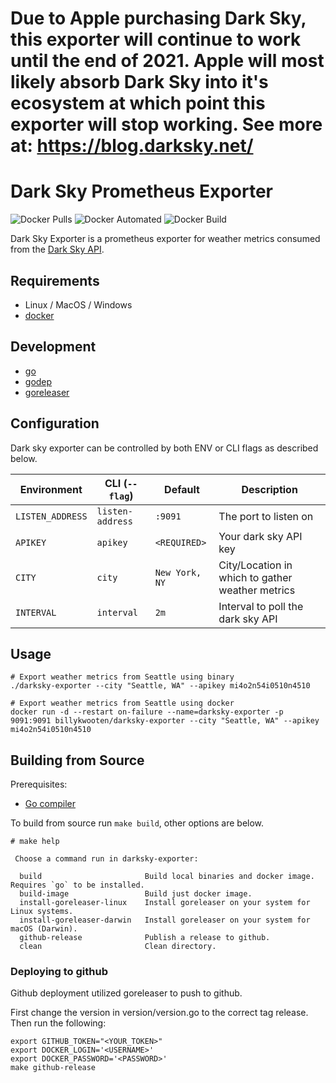 # Due to Apple purchasing Dark Sky, this exporter will continue to work until the end of 2021. Apple will most likely absorb Dark Sky into it's ecosystem at which point this exporter will stop working. See more at: https://blog.darksky.net/

# Dark Sky Prometheus Exporter

![Docker Pulls](https://img.shields.io/docker/pulls/billykwooten/darksky-exporter.svg)
![Docker Automated](https://img.shields.io/docker/cloud/automated/billykwooten/darksky-exporter.svg)
![Docker Build](https://img.shields.io/docker/cloud/build/billykwooten/darksky-exporter.svg)

Dark Sky Exporter is a prometheus exporter for weather metrics consumed from the [Dark Sky API](https://darksky.net/dev).

## Requirements

* Linux / MacOS / Windows
* [docker](https://www.docker.com)

## Development

* [go](https://golang.org/dl)
* [godep](https://github.com/tools/godep)
* [goreleaser](https://github.com/goreleaser/goreleaser)

## Configuration

Dark sky exporter can be controlled by both ENV or CLI flags as described below.

| Environment        	       | CLI (`--flag`)              | Default                 	    | Description                                                                                                      |
|----------------------------|-----------------------------|---------------------------- |------------------------------------------------------------------------------------------------------------------|
| `LISTEN_ADDRESS`           | `listen-address`            | `:9091`                     | The port to listen on |
| `APIKEY`                   | `apikey`                    | `<REQUIRED>`                | Your dark sky API key |
| `CITY`                     | `city`                      | `New York, NY`              | City/Location in which to gather weather metrics |
| `INTERVAL`                 | `interval`                  | `2m`                        | Interval to poll the dark sky API |

## Usage

```
# Export weather metrics from Seattle using binary
./darksky-exporter --city "Seattle, WA" --apikey mi4o2n54i0510n4510

# Export weather metrics from Seattle using docker
docker run -d --restart on-failure --name=darksky-exporter -p 9091:9091 billykwooten/darksky-exporter --city "Seattle, WA" --apikey mi4o2n54i0510n4510
```

## Building from Source

Prerequisites:

* [Go compiler](https://golang.org/dl/)


To build from source run `make build`, other options are below.

```
# make help

 Choose a command run in darksky-exporter:

  build                       Build local binaries and docker image. Requires `go` to be installed.
  build-image                 Build just docker image.
  install-goreleaser-linux    Install goreleaser on your system for Linux systems.
  install-goreleaser-darwin   Install goreleaser on your system for macOS (Darwin).
  github-release              Publish a release to github.
  clean                       Clean directory.

```

### Deploying to github

Github deployment utilized goreleaser to push to github.

First change the version in version/version.go to the correct tag release. Then run the following:

```
export GITHUB_TOKEN="<YOUR_TOKEN>"
export DOCKER_LOGIN='<USERNAME>'
export DOCKER_PASSWORD='<PASSWORD>'
make github-release
```
